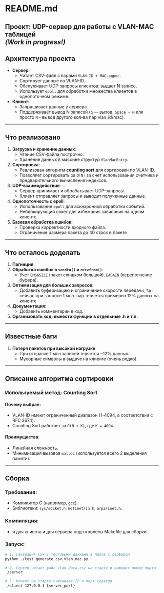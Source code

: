 # README.md  
**Проект: UDP-сервер для работы с VLAN-MAC таблицей**  
*(Work in progress!)*  
---

## Архитектура проекта  
- **Сервер**:  
  - Читает CSV-файл с парами `VLAN-ID + MAC-адрес`.  
  - Сортирует данные по VLAN-ID.
  - Обслуживает UDP-запросы клиентов: выдает N записе.
  - Использует `epoll` для обработки множества клиентов в однопоточном режиме.  
- **Клиент**:  
  - Запрашивает данные у сервера.  
  - Поддерживает вывод N записей (`q` — выход, `Space + N` или просто `N` - вывод другого кол-ва пар vlan_id/mac).  

---

## Что реализовано  
1. **Загрузка и хранение данных**:  
   - Чтение CSV-файла построчно. 
   - Хранение данных в массиве структур `VlanMacEntry`.  
2. **Сортировка**:  
   - Реализован алгоритм **counting sort** для сортировки по VLAN-ID.  
   - Позволяет сортировать за `O(N)` за счет использования счетчика и предварительного вычисления индексов.  
3. **UDP-взаимодействие**:  
   - Сервер принимает и обрабатывает UDP-запросы.  
   - Клиент отправляет запросы и выводит полученные данные.  
4. **Однопоточность с epoll**:  
   - Использование `epoll` для асинхронной обработки событий.  
   - Неблокирующий сокет для избежания зависания на одном клиенте.  
5. **Базовая обработка ошибок**:  
   - Проверка корректности входного файла.  
   - Ограничение размера пакета до 40 строк в пакете
---

## Что осталось доделать  
1. **Пагинция**  
2. **Обработка ошибок в `sendto()` и `recvfrom()`**:  
   - Учет `EMSGSIZE` (пакет слишком большой), `EAGAIN` (переполнение буфера).  
3. **Оптимизация для больших запросов**:  
   - Добавить буферизацию и ограничение скорости передачи, т.к. сейчас при запросе 1 млн. пар теряется примерно 12% данных на клиенте   
4. **Документация**:  
   - Добавить комментарии в код.  
5. **Организовать код: вынести функции в отдельные .h и т.п.**
---

## Известные баги  
1. **Потеря пакетов при высокой нагрузке**:  
   - При отправке 1 млн записей теряется ~12% данных.
   - Мусорные символы в выдаче на клиенте (очень редко).

---
## Описание алгоритма сортировки  
### Используемый метод: **Counting Sort**  
#### Почему выбран:
- VLAN-ID имеют ограниченный диапазон (1–4094, в соответствии с RFC 2674).  
- Counting Sort работает за `O(N + K)`, где `K = 4094`.  

#### Преимущества:  
- Линейная сложность.  
- Минимизация вызовов `malloc` (используется всего 2 выделения памяти).  
---

## Сборка  
### Требования:  
- Компилятор C (например, `gcc`).  
- Библиотеки: `sys/socket.h`, `netinet/in.h`, `arpa/inet.h`.  

### Компиляция:  
- и для клиента и для сервера подготовлены Makefile для сборки

### Запуск:  
```bash
# 1. Генерация CSV с тестовыми данными в папке с сервером
python ./test generate_csv_vlan_mac.py

# 2. Сервер читает файл vlan_data.csv на старте и выводит номер порта
./server

# 3. Клиент на старте считывает IP и порт сервера 
./client 127.0.0.1 {server_port}
```